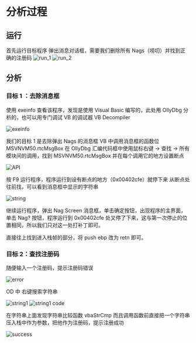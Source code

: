 # 分析过程

## 运行

首先运行目标程序
弹出消息对话框，需要我们删除所有 Nags（唠叨）并找到正确的注册码
![run_1](attach/2022-10-08-10-18-14.png)
![run_2](attach/2022-10-08-10-18-36.png)

## 分析

### 目标 1 ：去除消息框

使用 exeinfo 查看该程序，发现是使用 Visual Basic 编写的，此处用 OllyDbg 分析的，也可以用专门调试 VB 的调试器 VB Decompiler

![exeinfo](attach/2022-10-08-10-44-28.png)

我们的目标 1 是去除弹出 Nags 的消息框
VB 中调用消息框的函数位 MSVNVM50.rtcMsgBox
在 OllyDbg 汇编代码框中使用鼠标右键 -> 查找 -> 所有模块间的调用，找到 MSVNVM50.rtcMsgBox 并在每个调用它的地方设置断点

![API](attach/2022-10-08-10-53-47.png)

按 F9 运行程序，程序运行到设有断点的地方（0x00402cfe）就停下来
从断点处往前找，可以看到消息框中显示的字符串

![string](attach/2022-10-08-10-57-43.png)

继续运行程序，弹出 Nag Screen 消息框，单击确定按钮，出现程序的主界面，单击 Nag? 按钮，程序运行到 0x00402cfe 处又停了下来，这与第一次停止的位置相同，所以我们只对这一处打补丁即可。

直接往上找到进入栈帧的部分，将 push ebp 改为 retn 即可。

### 目标 2：查找注册码

随便输入一个注册码，提示注册码错误

![error](attach/2022-10-08-16-18-52.png)

OD 中 右键搜索字符串

![string1](attach/2022-10-08-16-21-00.png)
![string1 code](attach/2022-10-08-16-29-21.png)

在字符串上面发现字符串比较函数 vbaStrCmp
而且调用函数前直接把一个字符串压入栈中作为参数，把他作为注册码，提示注册成功

![success](attach/2022-10-08-16-31-12.png)
